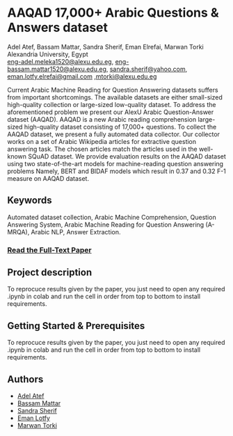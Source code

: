 # AAQAD 17,000+ Arabic Questions &amp; Answers dataset
   Adel Atef, Bassam Mattar, Sandra Sherif, Eman Elrefai, Marwan Torki <br/>
                           Alexandria University, Egypt <br/>
    eng-adel.meleka1520@alexu.edu.eg, eng-bassam.mattar1520@alexu.edu.eg, sandra.sherif@yahoo.com, eman.lotfy.elrefai@gmail.com  ,mtorki@alexu.edu.eg
    
Current Arabic Machine Reading for Question Answering datasets suffers from important shortcomings. The available datasets are
either small-sized high-quality collection or large-sized low-quality dataset. To address the aforementioned problem we present our
AlexU Arabic Question-Answer dataset (AAQAD). AAQAD is a new Arabic reading comprehension large-sized high-quality dataset
consisting of 17,000+ questions. To collect the AAQAD dataset, we present a fully automated data collector. Our collector works on a
set of Arabic Wikipedia articles for extractive question answering task. The chosen articles match the articles used in the well-known
SQuAD dataset. We provide evaluation results on the AAQAD dataset using two state-of-the-art models for machine-reading question
answering problems Namely, BERT and BIDAF models which result in 0.37 and 0.32 F-1 measure on AAQAD dataset.

## Keywords
Automated dataset collection, Arabic Machine Comprehension, Question Answering System, Arabic Machine Reading for Question Answering (A-MRQA), Arabic NLP, Answer Extraction.

### [Read the Full-Text Paper](https://pages.github.com/)

## Project description
To reprocuce results given by the paper, you just need to open any required .ipynb in colab and run the cell in order from top to bottom to install requirements.

## Getting Started & Prerequisites
To reprocuce results given by the paper, you just need to open any required .ipynb in colab and run the cell in order from top to bottom to install requirements.

## Authors
* [Adel Atef](https://github.com/adelmeleka)
* [Bassam Mattar](https://github.com/BassamMattar)
* [Sandra Sherif](https://github.com/SandraSherif)
* [Eman Lotfy](https://github.com/emanlotfy52)
* [Marwan Torki](link)
